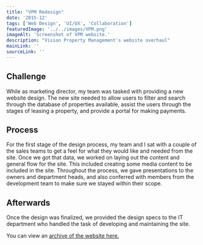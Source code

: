 ```yaml
---
title: "VPM Redesign"
date: '2015-12'
tags: ['Web Design', 'UI/UX', 'Collaboration']
featuredImage: '../../images/VPM.png'
imageAlt: 'Screenshot of VPM website.'
description: "Vision Property Management's website overhaul"
mainLink: ''
sourceLink: ''
---
```

## Challenge

While as marketing director, my team was tasked with providing a new website design. The new site needed to allow users to filter and search through the database of properties available, assist the users through the stages of leasing a property, and provide a portal for making payments.

## Process

For the first stage of the design process, my team and I sat with a couple of the sales teams to get a feel for what they would like and needed from the site. Once we got that data, we worked on laying out the content and general flow for the site. This included creating some media content to be included in the site. Throughout the process, we gave presentations to the owners and department heads, and also conferred with members from the development team to make sure we stayed within their scope.

## Afterwards

Once the design was finalized, we provided the design specs to the IT department who handled the task of developing and maintaining the site.

You can view an [archive of the website here.](https://web.archive.org/web/20151207061939/http://vpm3.com/)

